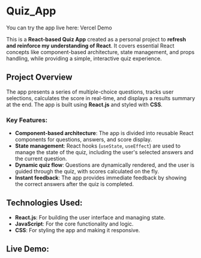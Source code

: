 

# Quiz_App

You can try the app live here:   Vercel Demo

This is a **React-based Quiz App** created as a personal project to **refresh and reinforce my understanding of React**. It covers essential React concepts like component-based architecture, state management, and props handling, while providing a simple, interactive quiz experience.

## Project Overview

The app presents a series of multiple-choice questions, tracks user selections, calculates the score in real-time, and displays a results summary at the end. The app is built using **React.js** and styled with **CSS**.

### Key Features:
- **Component-based architecture**: The app is divided into reusable React components for questions, answers, and score display.
- **State management**: React hooks (`useState`, `useEffect`) are used to manage the state of the quiz, including the user's selected answers and the current question.
- **Dynamic quiz flow**: Questions are dynamically rendered, and the user is guided through the quiz, with scores calculated on the fly.
- **Instant feedback**: The app provides immediate feedback by showing the correct answers after the quiz is completed.

## Technologies Used:
- **React.js**: For building the user interface and managing state.
- **JavaScript**: For the core functionality and logic.
- **CSS**: For styling the app and making it responsive.

## Live Demo:






